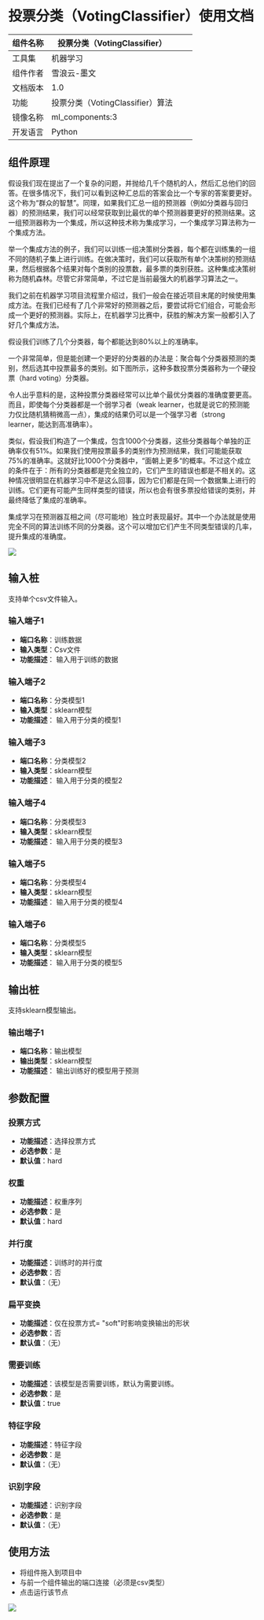 # 投票分类（VotingClassifier）使用文档
| 组件名称 |投票分类（VotingClassifier）|  |  |
| --- | --- | --- | --- |
| 工具集 | 机器学习 |  |  |
| 组件作者 | 雪浪云-墨文 |  |  |
| 文档版本 | 1.0 |  |  |
| 功能 | 投票分类（VotingClassifier）算法|  |  |
| 镜像名称 | ml_components:3 |  |  |
| 开发语言 | Python |  |  |

## 组件原理
假设我们现在提出了一个复杂的问题，并抛给几千个随机的人，然后汇总他们的回答。在很多情况下，我们可以看到这种汇总后的答案会比一个专家的答案要更好。这个称为“群众的智慧”。同理，如果我们汇总一组的预测器（例如分类器与回归器）的预测结果，我们可以经常获取到比最优的单个预测器要更好的预测结果。这一组预测器称为一个集成，所以这种技术称为集成学习，一个集成学习算法称为一个集成方法。

举一个集成方法的例子，我们可以训练一组决策树分类器，每个都在训练集的一组不同的随机子集上进行训练。在做决策时，我们可以获取所有单个决策树的预测结果，然后根据各个结果对每个类别的投票数，最多票的类别获胜。这种集成决策树称为随机森林。尽管它非常简单，不过它是当前最强大的机器学习算法之一。

我们之前在机器学习项目流程里介绍过，我们一般会在接近项目末尾的时候使用集成方法。在我们已经有了几个非常好的预测器之后，要尝试将它们组合，可能会形成一个更好的预测器。实际上，在机器学习比赛中，获胜的解决方案一般都引入了好几个集成方法。

假设我们训练了几个分类器，每个都能达到80%以上的准确率。

一个非常简单，但是能创建一个更好的分类器的办法是：聚合每个分类器预测的类别，然后选其中投票最多的类别。如下图所示，这种多数投票分类器称为一个硬投票（hard voting）分类器。

令人出乎意料的是，这种投票分类器经常可以比单个最优分类器的准确度要更高。而且，即使每个分类器都是一个弱学习者（weak learner，也就是说它的预测能力仅比随机猜稍微高一点），集成的结果仍可以是一个强学习者（strong learner，能达到高准确率）。

类似，假设我们构造了一个集成，包含1000个分类器，这些分类器每个单独的正确率仅有51%。如果我们使用投票最多的类别作为预测结果，我们可能能获取75%的准确率。这就好比1000个分类器中，“面朝上更多“的概率。不过这个成立的条件在于：所有的分类器都是完全独立的，它们产生的错误也都是不相关的。这种情况很明显在机器学习中不是这么回事，因为它们都是在同一个数据集上进行的训练。它们更有可能产生同样类型的错误，所以也会有很多票投给错误的类别，并最终降低了集成的准确率。

集成学习在预测器互相之间（尽可能地）独立时表现最好。其中一个办法就是使用完全不同的算法训练不同的分类器。这个可以增加它们产生不同类型错误的几率，提升集成的准确度。

![](./img/投票分类1.png)

## 输入桩
支持单个csv文件输入。
### 输入端子1

- **端口名称**：训练数据
- **输入类型**：Csv文件
- **功能描述**： 输入用于训练的数据
### 输入端子2

- **端口名称**：分类模型1
- **输入类型**：sklearn模型
- **功能描述**： 输入用于分类的模型1
### 输入端子3

- **端口名称**：分类模型2
- **输入类型**：sklearn模型
- **功能描述**： 输入用于分类的模型2
### 输入端子4

- **端口名称**：分类模型3
- **输入类型**：sklearn模型
- **功能描述**： 输入用于分类的模型3
### 输入端子5

- **端口名称**：分类模型4
- **输入类型**：sklearn模型
- **功能描述**： 输入用于分类的模型4
### 输入端子6

- **端口名称**：分类模型5
- **输入类型**：sklearn模型
- **功能描述**： 输入用于分类的模型5
## 输出桩
支持sklearn模型输出。
### 输出端子1

- **端口名称**：输出模型
- **输出类型**：sklearn模型
- **功能描述**： 输出训练好的模型用于预测
## 参数配置
### 投票方式

- **功能描述**：选择投票方式
- **必选参数**：是
- **默认值**：hard
### 权重

- **功能描述**：权重序列
- **必选参数**：是
- **默认值**：hard
### 并行度

- **功能描述**：训练时的并行度
- **必选参数**：否
- **默认值**：（无）
### 扁平变换

- **功能描述**：仅在投票方式= "soft"时影响变换输出的形状
- **必选参数**：否
- **默认值**：（无）
### 需要训练

- **功能描述**：该模型是否需要训练，默认为需要训练。
- **必选参数**：是
- **默认值**：true
### 特征字段

- **功能描述**：特征字段
- **必选参数**：是
- **默认值**：（无）
### 识别字段

- **功能描述**：识别字段
- **必选参数**：是
- **默认值**：（无）
## 使用方法
- 将组件拖入到项目中
- 与前一个组件输出的端口连接（必须是csv类型）
- 点击运行该节点


![](./img/投票分类2.png)



